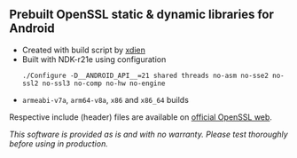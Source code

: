 ## Prebuilt OpenSSL static & dynamic libraries for Android
- Created with build script by [xdien](https://github.com/xdien/build_openssl_android_clang)
- Built with NDK-r21e using configuration 
  ```
  ./Configure -D__ANDROID_API__=21 shared threads no-asm no-sse2 no-ssl2 no-ssl3 no-comp no-hw no-engine
  ```
- `armeabi-v7a`, `arm64-v8a`, `x86` and `x86_64` builds

Respective include (header) files are available on [official OpenSSL web](https://www.openssl.org/source/old/).

_This software is provided as is and with no warranty. Please test thoroughly before using in production._
